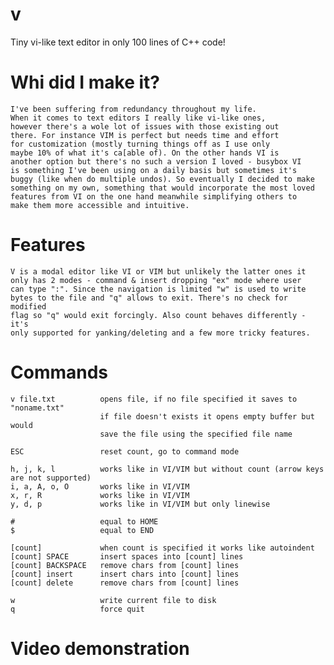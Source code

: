 # v
Tiny vi-like text editor in only 100 lines of C++ code!

# Whi did I make it?
    I've been suffering from redundancy throughout my life.
    When it comes to text editors I really like vi-like ones,
    however there's a wole lot of issues with those existing out
    there. For instance VIM is perfect but needs time and effort
    for customization (mostly turning things off as I use only
    maybe 10% of what it's ca[able of). On the other hands VI is    
    another option but there's no such a version I loved - busybox VI
    is something I've been using on a daily basis but sometimes it's
    buggy (like when do multiple undos). So eventually I decided to make
    something on my own, something that would incorporate the most loved
    features from VI on the one hand meanwhile simplifying others to
    make them more accessible and intuitive.

# Features
    V is a modal editor like VI or VIM but unlikely the latter ones it
    only has 2 modes - command & insert dropping "ex" mode where user
    can type ":". Since the navigation is limited "w" is used to write
    bytes to the file and "q" allows to exit. There's no check for modified
    flag so "q" would exit forcingly. Also count behaves differently - it's
    only supported for yanking/deleting and a few more tricky features.

# Commands
    v file.txt          opens file, if no file specified it saves to "noname.txt"
                        if file doesn't exists it opens empty buffer but would
                        save the file using the specified file name

    ESC                 reset count, go to command mode

    h, j, k, l          works like in VI/VIM but without count (arrow keys are not supported)
    i, a, A, o, O       works like in VI/VIM
    x, r, R             works like in VI/VIM
    y, d, p             works like in VI/VIM but only linewise
    
    #                   equal to HOME
    $                   equal to END

    [count]             when count is specified it works like autoindent
    [count] SPACE       insert spaces into [count] lines 
    [count] BACKSPACE   remove chars from [count] lines
    [count] insert      insert chars into [count] lines
    [count] delete      remove chars from [count] lines
 
    w                   write current file to disk
    q                   force quit

# Video demonstration

